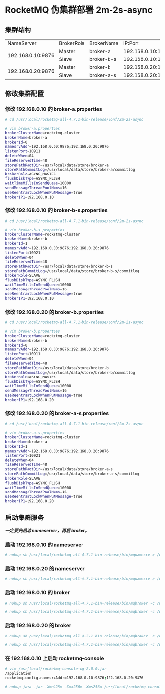 # RocketMQ 伪集群部署 2m-2s-async

## 集群结构

<table>
  <tr>
    <td>NameServer</td>
    <td>BrokerRole</td>
    <td>BrokerName</td>
    <td>IP:Port</td></tr>
  <tr>
    <td rowspan="2">192.168.0.10:9876</td>
    <td>Master</td>
    <td>broker-a</td>
    <td>192.168.0.10:10911</td></tr>
  <tr>
    <td>Slave</td>
    <td>broker-b-s</td>
    <td>192.168.0.10:10921</td></tr>
  <tr>
    <td rowspan="2">192.168.0.20:9876</td>
    <td>Master</td>
    <td>broker-b</td>
    <td>192.168.0.20:10911</td></tr>
  <tr>
    <td>Slave</td>
    <td>broker-a-s</td>
    <td>192.168.0.20:10921</td></tr>
</table>

## 修改集群配置

### 修改 192.168.0.10 的 broker-a.properties
```bash
# cd /usr/local/rocketmq-all-4.7.1-bin-release/conf/2m-2s-async

# vim broker-a.properties
brokerClusterName=rocketmq-cluster
brokerName=broker-a
brokerId=0
namesrvAddr=192.168.0.10:9876;192.168.0.20:9876
listenPort=10911
deleteWhen=04
fileReservedTime=48
storePathRootDir=/usr/local/data/store/broker-a
storePathCommitLog=/usr/local/data/store/broker-a/commitlog
brokerRole=ASYNC_MASTER
flushDiskType=ASYNC_FLUSH
waitTimeMillsInSendQueue=10000
sendMessageThreadPoolNums=16
useReentrantLockWhenPutMessage=true
brokerIP1=192.168.0.10
```

### 修改 192.168.0.10 的 broker-b-s.properties
```bash
# cd /usr/local/rocketmq-all-4.7.1-bin-release/conf/2m-2s-async

# vim broker-b-s.properties
brokerClusterName=rocketmq-cluster
brokerName=broker-b
brokerId=1
namesrvAddr=192.168.0.10:9876;192.168.0.20:9876
listenPort=10921
deleteWhen=04
fileReservedTime=48
storePathRootDir=/usr/local/data/store/broker-b-s
storePathCommitLog=/usr/local/data/store/broker-b-s/commitlog
brokerRole=SLAVE
flushDiskType=ASYNC_FLUSH
waitTimeMillsInSendQueue=10000
sendMessageThreadPoolNums=16
useReentrantLockWhenPutMessage=true
brokerIP1=192.168.0.10
```

### 修改 192.168.0.20 的 broker-b.properties
```bash
# cd /usr/local/rocketmq-all-4.7.1-bin-release/conf/2m-2s-async

# vim broker-b.properties
brokerClusterName=rocketmq-cluster
brokerName=broker-b
brokerId=0
namesrvAddr=192.168.0.10:9876;192.168.0.20:9876
listenPort=10911
deleteWhen=04
fileReservedTime=48
storePathRootDir=/usr/local/data/store/broker-b
storePathCommitLog=/usr/local/data/store/broker-b/commitlog
brokerRole=ASYNC_MASTER
flushDiskType=ASYNC_FLUSH
waitTimeMillsInSendQueue=10000
sendMessageThreadPoolNums=16
useReentrantLockWhenPutMessage=true
brokerIP1=192.168.0.20
```

### 修改 192.168.0.20 的 broker-a-s.properties
```bash
# cd /usr/local/rocketmq-all-4.7.1-bin-release/conf/2m-2s-async

# vim broker-a-s.properties
brokerClusterName=rocketmq-cluster
brokerName=broker-a
brokerId=1
namesrvAddr=192.168.0.10:9876;192.168.0.20:9876
listenPort=10921
deleteWhen=04
fileReservedTime=48
storePathRootDir=/usr/local/data/store/broker-a-s
storePathCommitLog=/usr/local/data/store/broker-a-s/commitlog
brokerRole=SLAVE
flushDiskType=ASYNC_FLUSH
waitTimeMillsInSendQueue=10000
sendMessageThreadPoolNums=16
useReentrantLockWhenPutMessage=true
brokerIP1=192.168.0.20
```

## 启动集群服务

***一定要先启动 nameserver，再启 broker。***

### 启动 192.168.0.10 的 nameserver
```bash
# nohup sh /usr/local/rocketmq-all-4.7.1-bin-release/bin/mqnamesrv > /dev/null &
```

### 启动 192.168.0.20 的 nameserver
```bash
# nohup sh /usr/local/rocketmq-all-4.7.1-bin-release/bin/mqnamesrv > /dev/null &
```

### 启动 192.168.0.10 的 broker
```bash
# nohup sh /usr/local/rocketmq-all-4.7.1-bin-release/bin/mqbroker -c /usr/local/rocketmq-all-4.7.1-bin-release/conf/2m-2s-async/broker-a.properties > /dev/null &

# nohup sh /usr/local/rocketmq-all-4.7.1-bin-release/bin/mqbroker -c /usr/local/rocketmq-all-4.7.1-bin-release/conf/2m-2s-async/broker-b-s.properties > /dev/null &
```

### 启动 192.168.0.20 的 broker
```bash
# nohup sh /usr/local/rocketmq-all-4.7.1-bin-release/bin/mqbroker -c /usr/local/rocketmq-all-4.7.1-bin-release/conf/2m-2s-async/broker-b.properties > /dev/null &

# nohup sh /usr/local/rocketmq-all-4.7.1-bin-release/bin/mqbroker -c /usr/local/rocketmq-all-4.7.1-bin-release/conf/2m-2s-async/broker-a-s.properties > /dev/null &
```

### 在 192.168.0.10 上启动 rocketmq-console
```bash
# vim /usr/local/rocketmq-console-ng-2.0.0.jar
/application
rocketmq.config.namesrvAddr=192.168.0.10:9876;192.168.0.20:9876

# nohup java -jar -Xmn128m -Xmx256m -Xms256m /usr/local/rocketmq-console-ng-2.0.0.jar --server.port=8080 > /dev/null &
```
